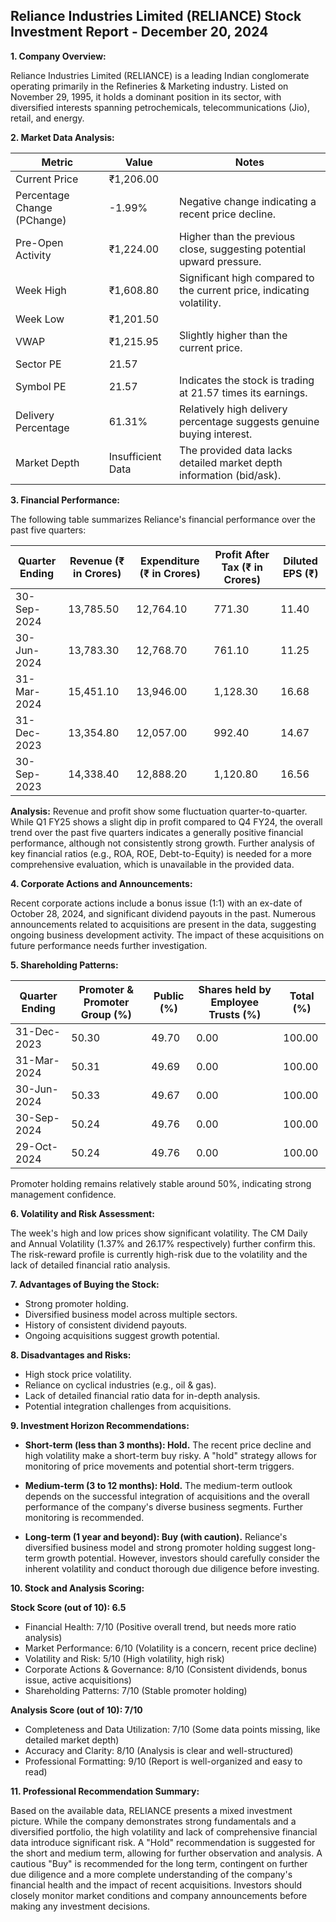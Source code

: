 ## Reliance Industries Limited (RELIANCE) Stock Investment Report - December 20, 2024

**1. Company Overview:**

Reliance Industries Limited (RELIANCE) is a leading Indian conglomerate operating primarily in the Refineries & Marketing industry.  Listed on November 29, 1995, it holds a dominant position in its sector, with diversified interests spanning petrochemicals, telecommunications (Jio), retail, and energy.

**2. Market Data Analysis:**

| Metric                     | Value          | Notes                                                              |
|-----------------------------|-----------------|----------------------------------------------------------------------|
| Current Price               | ₹1,206.00       |                                                                      |
| Percentage Change (PChange) | -1.99%          | Negative change indicating a recent price decline.                     |
| Pre-Open Activity          | ₹1,224.00       | Higher than the previous close, suggesting potential upward pressure.|
| Week High                    | ₹1,608.80       | Significant high compared to the current price, indicating volatility.|
| Week Low                     | ₹1,201.50       |                                                                      |
| VWAP                        | ₹1,215.95       | Slightly higher than the current price.                              |
| Sector PE                   | 21.57           |                                                                      |
| Symbol PE                   | 21.57           | Indicates the stock is trading at 21.57 times its earnings.         |
| Delivery Percentage         | 61.31%          | Relatively high delivery percentage suggests genuine buying interest.|
| Market Depth                | Insufficient Data | The provided data lacks detailed market depth information (bid/ask).|


**3. Financial Performance:**

The following table summarizes Reliance's financial performance over the past five quarters:

| Quarter Ending     | Revenue (₹ in Crores) | Expenditure (₹ in Crores) | Profit After Tax (₹ in Crores) | Diluted EPS (₹) |
|----------------------|------------------------|---------------------------|-------------------------------|-----------------|
| 30-Sep-2024          | 13,785.50              | 12,764.10                 | 771.30                        | 11.40           |
| 30-Jun-2024          | 13,783.30              | 12,768.70                 | 761.10                        | 11.25           |
| 31-Mar-2024          | 15,451.10              | 13,946.00                 | 1,128.30                       | 16.68           |
| 31-Dec-2023          | 13,354.80              | 12,057.00                 | 992.40                        | 14.67           |
| 30-Sep-2023          | 14,338.40              | 12,888.20                 | 1,120.80                       | 16.56           |

**Analysis:** Revenue and profit show some fluctuation quarter-to-quarter.  While Q1 FY25 shows a slight dip in profit compared to Q4 FY24, the overall trend over the past five quarters indicates a generally positive financial performance, although not consistently strong growth.  Further analysis of key financial ratios (e.g., ROA, ROE, Debt-to-Equity) is needed for a more comprehensive evaluation, which is unavailable in the provided data.

**4. Corporate Actions and Announcements:**

Recent corporate actions include a bonus issue (1:1) with an ex-date of October 28, 2024, and significant dividend payouts in the past.  Numerous announcements related to acquisitions are present in the data, suggesting ongoing business development activity.  The impact of these acquisitions on future performance needs further investigation.

**5. Shareholding Patterns:**

| Quarter Ending | Promoter & Promoter Group (%) | Public (%) | Shares held by Employee Trusts (%) | Total (%) |
|-----------------|-----------------------------|------------|---------------------------------|-----------|
| 31-Dec-2023     | 50.30                       | 49.70      | 0.00                           | 100.00    |
| 31-Mar-2024     | 50.31                       | 49.69      | 0.00                           | 100.00    |
| 30-Jun-2024     | 50.33                       | 49.67      | 0.00                           | 100.00    |
| 30-Sep-2024     | 50.24                       | 49.76      | 0.00                           | 100.00    |
| 29-Oct-2024     | 50.24                       | 49.76      | 0.00                           | 100.00    |

Promoter holding remains relatively stable around 50%, indicating strong management confidence.

**6. Volatility and Risk Assessment:**

The week's high and low prices show significant volatility.  The CM Daily and Annual Volatility (1.37% and 26.17% respectively) further confirm this.  The risk-reward profile is currently high-risk due to the volatility and the lack of detailed financial ratio analysis.

**7. Advantages of Buying the Stock:**

* Strong promoter holding.
* Diversified business model across multiple sectors.
* History of consistent dividend payouts.
* Ongoing acquisitions suggest growth potential.

**8. Disadvantages and Risks:**

* High stock price volatility.
* Reliance on cyclical industries (e.g., oil & gas).
* Lack of detailed financial ratio data for in-depth analysis.
* Potential integration challenges from acquisitions.

**9. Investment Horizon Recommendations:**

* **Short-term (less than 3 months): Hold.** The recent price decline and high volatility make a short-term buy risky.  A "hold" strategy allows for monitoring of price movements and potential short-term triggers.

* **Medium-term (3 to 12 months): Hold.**  The medium-term outlook depends on the successful integration of acquisitions and the overall performance of the company's diverse business segments.  Further monitoring is recommended.

* **Long-term (1 year and beyond): Buy (with caution).**  Reliance's diversified business model and strong promoter holding suggest long-term growth potential. However, investors should carefully consider the inherent volatility and conduct thorough due diligence before investing.


**10. Stock and Analysis Scoring:**

**Stock Score (out of 10): 6.5**

* Financial Health: 7/10 (Positive overall trend, but needs more ratio analysis)
* Market Performance: 6/10 (Volatility is a concern, recent price decline)
* Volatility and Risk: 5/10 (High volatility, high risk)
* Corporate Actions & Governance: 8/10 (Consistent dividends, bonus issue, active acquisitions)
* Shareholding Patterns: 7/10 (Stable promoter holding)

**Analysis Score (out of 10): 7/10**

* Completeness and Data Utilization: 7/10 (Some data points missing, like detailed market depth)
* Accuracy and Clarity: 8/10 (Analysis is clear and well-structured)
* Professional Formatting: 9/10 (Report is well-organized and easy to read)


**11. Professional Recommendation Summary:**

Based on the available data, RELIANCE presents a mixed investment picture. While the company demonstrates strong fundamentals and a diversified portfolio, the high volatility and lack of comprehensive financial data introduce significant risk.  A "Hold" recommendation is suggested for the short and medium term, allowing for further observation and analysis.  A cautious "Buy" is recommended for the long term, contingent on further due diligence and a more complete understanding of the company's financial health and the impact of recent acquisitions.  Investors should closely monitor market conditions and company announcements before making any investment decisions.
